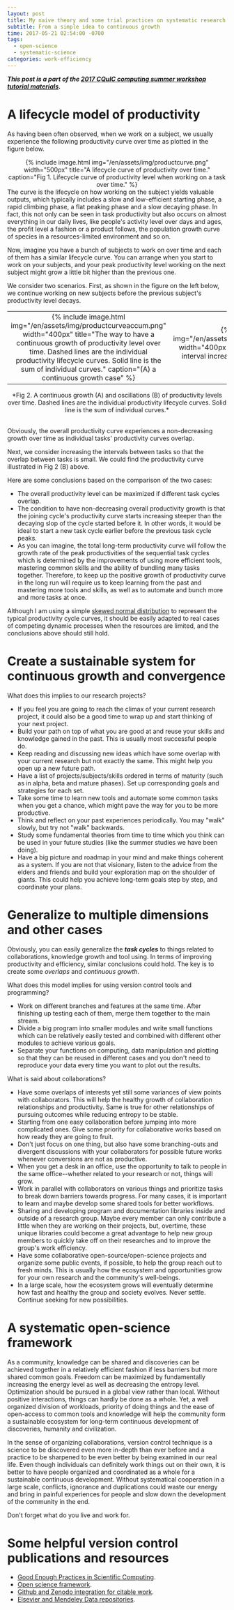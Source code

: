 ```yaml
---
layout: post
title: My naive theory and some trial practices on systematic research management
subtitle: From a simple idea to continuous growth
time: 2017-05-21 02:54:00 -0700
tags:
  - open-science
  - systematic-science
categories: work-efficiency
---
```

***This post is a part of the [2017 CQuIC computing summer workshop tutorial materials](https://cquic.github.io/summer17-computing-workshop/).***

# A lifecycle model of productivity
As having been often observed, when we work on a subject, we usually experience the following productivity curve over time as plotted in the figure below.
<center>
{% include image.html img="/en/assets/img/productcurve.png" width="500px" title="A lifecycle curve of productivity over time." caption="Fig 1. Lifecycle curve of productivity level when working on a task over time." %}
</center>
The curve is the lifecycle on how working on the subject yields valuable outputs, which typically includes a slow and low-efficient starting phase, a rapid climbing phase, a flat peaking phase and a slow decaying phase.
In fact, this not only can be seen in task productivity but also occurs on almost everything in our daily lives, like people's activity level over days and ages, the profit level a fashion or a product follows, the population growth curve of species in a resources-limited environment and so on.

Now, imagine you have a bunch of subjects to work on over time and each of them has a similar lifecycle curve.
You can arrange when you start to work on your subjects, and your peak productivity level working on the next subject might grow a little bit higher than the previous one.

We consider two scenarios.
First, as shown in the figure on the left below, we continue working on new subjects before the previous subject's productivity level decays.
<center><table><tr><td><center>
{% include image.html img="/en/assets/img/productcurveaccum.png" width="400px" title="The way to have a continuous growth of productivity level over time. Dashed lines are the individual productivity lifecycle curves. Solid line is the sum of individual curves." caption="(A) a continuous growth case" %}</center>
</td><td><center>{% include image.html img="/en/assets/img/productcurveaccumless.png" width="400px" title="Dippings occur when task interval increases." caption="(B) little-overlap case" %}</center>
</td></tr></table>
*Fig 2. A continuous growth (A) and oscillations (B) of productivity levels over time. Dashed lines are the individual productivity lifecycle curves. Solid line is the sum of individual curves.*<br />
</center><br>

Obviously, the overall productivity curve experiences a non-decreasing growth over time as individual tasks' productivity curves overlap.

Next, we consider increasing the intervals between tasks so that the overlap between tasks is small.
We could find the productivity curve illustrated in Fig 2 (B) above.

Here are some conclusions based on the comparison of the two cases:

- The overall productivity level can be maximized if different task cycles overlap.
- The condition to have non-decreasing overall productivity growth is that the joining cycle's productivity curve starts increasing steeper than the decaying slop of the cycle started before it. In other words, it would be ideal to start a new task cycle earlier before the previous task cycle peaks.
- As you can imagine, the total long-term productivity curve will follow the growth rate of the peak productivities of the sequential task cycles which is determined by the improvements of using more efficient tools, mastering common skills and the ability of bundling many tasks together. Therefore, to keep up the positive growth of productivity curve in the long run will require us to keep learning from the past and mastering more tools and skills, as well as to automate and bunch more and more tasks at once.

Although I am using a simple [skewed normal distribution](https://en.wikipedia.org/wiki/Skew_normal_distribution) to represent the typical productivity cycle curves, it should be easily adapted to real cases of competing dynamic processes when the resources are limited, and the conclusions above should still hold.


# Create a sustainable system for continuous growth and convergence
What does this implies to our research projects?

- If you feel you are going to reach the climax of your current research project, it could also be a good time to wrap up and start thinking of your next project.
- Build your path on top of what you are good at and reuse your skills and knowledge gained in the past. This is usually most successful people do.
- Keep reading and discussing new ideas which have some overlap with your current research but not exactly the same. This might help you open up a new future path.
- Have a list of projects/subjects/skills ordered in terms of maturity (such as in alpha, beta and mature phases). Set up corresponding goals and strategies for each set.
- Take some time to learn new tools and automate some common tasks when you get a chance, which might pave the way for you to be more productive.
- Think and reflect on your past experiences periodically. You may "walk" slowly, but try not "walk" backwards.
- Study some fundamental theories from time to time which you think can be used in your future studies (like the summer studies we have been doing).
- Have a big picture and roadmap in your mind and make things coherent as a system. If you are not that visionary, listen to the advice from the elders and friends and build your exploration map on the shoulder of giants. This could help you achieve long-term goals step by step, and coordinate your plans.

# Generalize to multiple dimensions and other cases
Obviously, you can easily generalize the ***task cycles*** to things related to collaborations, knowledge growth and tool using.
In terms of improving productivity and efficiency, similar conclusions could hold.
The key is to create some *overlaps* and *continuous growth*.

What does this model implies for using version control tools and programming?

- Work on different branches and features at the same time. After finishing up testing each of them, merge them together to the main stream.
- Divide a big program into smaller modules and write small functions which can be relatively easily tested and combined with different other modules to achieve various goals.
- Separate your functions on computing, data manipulation and plotting so that they can be reused in different cases and you don't need to reproduce your data every time you want to plot out the results.

What is said about collaborations?

- Have some overlaps of interests yet still some variances of view points with collaborators. This will help the healthy growth of collaboration relationships and productivity. Same is true for other relationships of pursuing outcomes while reducing entropy to be stable.
- Starting from one easy collaboration before jumping into more complicated ones. Give some priority for collaborative works based on how ready they are going to fruit.
- Don't just focus on one thing, but also have some branching-outs and divergent discussions with your collaborators for possible future works whenever conversions are not as productive.
- When you get a desk in an office, use the opportunity to talk to people in the same office--whether related to your research or not, things will grow.
- Work in parallel with collaborators on various things and prioritize tasks to break down barriers towards progress. For many cases, it is important to learn and maybe develop some shared tools for better workflows.  
- Sharing and developing program and documentation libraries inside and outside of a research group. Maybe every member can only contribute a little when they are working on their projects, but, overtime, these unique libraries could become a great advantage to help new group members to quickly take off on their researches and to improve the group's work efficiency.
- Have some collaborative open-source/open-science projects and organize some public events, if possible, to help the group reach out to fresh minds. This is usually how the ecosystem and opportunities grow for your own research and the community's well-beings.
- In a large scale, how the ecosystem grows will eventually determine how fast and healthy the group and society evolves. Never settle. Continue seeking for new possibilities.


# A systematic open-science framework
As a community, knowledge can be shared and discoveries can be achieved together in a relatively efficient fashion if less barriers but more shared common goals.
Freedom can be maximized by fundamentally increasing the energy level as well as decreasing the entropy level.
Optimization should be pursued in a global view rather than local.
Without positive interactions, things can hardly be done as a whole.
Yet, a well organized division of workloads, priority of doing things and the ease of open-access to common tools and knowledge will help the community form a sustainable ecosystem for long-term continuous development of discoveries, humanity and civilization.

In the sense of organizing collaborations, version control technique is a science to be discovered even more in-depth than ever before and a practice to be sharpened to be even better by being examined in our real life.
Even though individuals can definitely work things out on their own, it is better to have people organized and coordinated as a whole for a sustainable continuous development.
Without systematical cooperation in a large scale, conflicts, ignorance and duplications could waste our energy and bring in painful experiences for people and slow down the development of the community in the end.

Don't forget what do you live and work for. 

# Some helpful version control publications and resources

- [Good Enough Practices in Scientific Computing](https://arxiv.org/abs/1609.00037).
- [Open science framework](http://osf.io/).
- [Github and Zenodo integration for citable work](https://guides.github.com/activities/citable-code/).
- [Elsevier and Mendeley Data repositories](https://www.journals.elsevier.com/data-in-brief/policies-and-guidelines/public-repositories-to-store-and-find-data).
